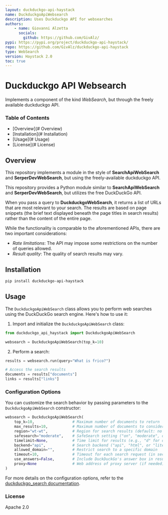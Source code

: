 ```yaml
---
layout: duckduckgo-api-haystack
name: DuckduckgoApiWebsearch
description: Uses Duckduckgo API for websearches
authors:
    - name: Giovanni Alzetta
      socials:
        github: https://github.com/GivAlz/
pypi: https://pypi.org/project/duckduckgo-api-haystack/
repo: https://github.com/GivAlz/duckduckgo-api-haystack
type: WebSearch
version: Haystack 2.0
toc: true
---
```

# Duckduckgo API Websearch

Implements a component of the kind *WebSearch*, but through the freely available duckduckgo API.

### **Table of Contents**
- [Overview](# Overview)
- [Installation](# Installation)
- [Usage](# Usage)
- [License](# License)

## Overview

This repository implements a module in the style of **SearchApiWebSearch**
and **SerperDevWebSearch**, but using the freely-available duckduckgo API.

This repository provides a Python module similar to **SearchApiWebSearch** and **SerperDevWebSearch**,
but utilizes the free DuckDuckGo API.

When you pass a query to **DuckduckgoWebSearch**, it returns a list of URLs that are most relevant to your search.
The results are based on page snippets (the brief text displayed beneath the page titles in search results) rather
than the content of the entire page.

While the functionality is comparable to the aforementioned APIs, there are two important considerations:
- *Rate limitations*: The API may impose some restrictions on the number of queries allowed.
- *Result quality*: The quality of search results may vary.

## Installation

```bash
pip install duckduckgo-api-haystack
```

## Usage

The `DuckduckgoApiWebSearch` class allows you to perform web searches using the DuckDuckGo search engine.
Here's how to use it:

1. Import and initialize the `DuckduckgoApiWebSearch` class:

```python
from duckduckgo_api_haystack import DuckduckgoApiWebSearch

websearch = DuckduckgoApiWebSearch(top_k=10)
```

2. Perform a search:

```python
results = websearch.run(query="What is frico?")

# Access the search results
documents = results["documents"]
links = results["links"]
```

### Configuration Options

You can customize the search behavior by passing parameters to the `DuckduckgoApiWebSearch` constructor:

```python
websearch = DuckduckgoApiWebSearch(
    top_k=10,                 # Maximum number of documents to return
    max_results=10,           # Maximum number of documents to consider in the search
    region="wt-wt",           # Region for search results (default: no region)
    safesearch="moderate",    # SafeSearch setting ("on", "moderate", or "off")
    timelimit=None,           # Time limit for results (e.g., "d" for day, "w" for week, "m" for month)
    backend="api",            # Search backend ("api", "html", or "lite")
    allowed_domain="",        # Restrict search to a specific domain
    timeout=10,               # Timeout for each search request (in seconds)
    use_answers=False,        # Include DuckDuckGo's answer box in results
    proxy=None                # Web address of proxy server (if needed)
)
```

For more details on the configuration options, refer to the [duckduckgo_search documentation](https://github.com/deedy5/duckduckgo_search).

### License

Apache 2.0
